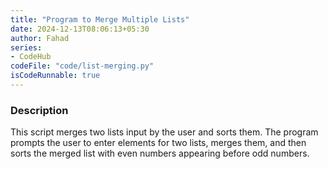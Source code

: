 ```yaml
---
title: "Program to Merge Multiple Lists"
date: 2024-12-13T08:06:13+05:30
author: Fahad
series:
- CodeHub
codeFile: "code/list-merging.py"
isCodeRunnable: true
---
```


### Description
This script merges two lists input by the user and sorts them. The program prompts the user to enter elements for two lists, merges them, and then sorts the merged list with even numbers appearing before odd numbers.
